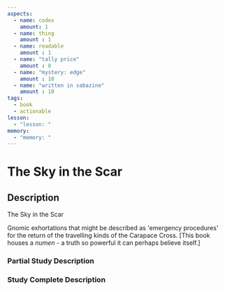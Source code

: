 ```yaml
---
aspects: 
  - name: codex
    amount: 1
  - name: thing
    amount : 1
  - name: readable
    amount : 1
  - name: "tally price"
    amount : 8
  - name: "mystery: edge"
    amount : 10
  - name: "written in sabazine"
    amount : 10
tags:
  - book
  - actionable
lesson:
  - "lesson: "
memory:
  - "memory: "
---
```


# The Sky in the Scar

## Description
The Sky in the Scar

Gnomic exhortations that might be described as 'emergency procedures' for the return of the travelling kinds of the Carapace Cross. [This book houses a <i>numen</i> - a truth so powerful it can perhaps believe itself.]
### Partial Study Description

### Study Complete Description
